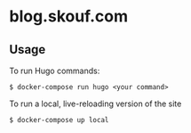 # blog.skouf.com

## Usage

To run Hugo commands:

```
$ docker-compose run hugo <your command>
```

To run a local, live-reloading version of the site

```
$ docker-compose up local
```
